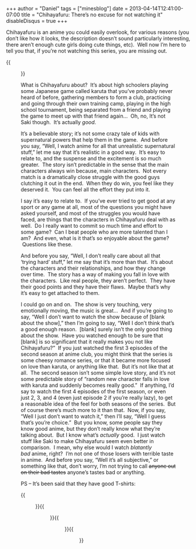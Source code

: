 +++
author = "Daniel"
tags = ["minesblog"]
date = 2013-04-14T12:41:00-07:00
title = "Chihayafuru: There’s no excuse for not watching it"
disableDisqus = true
+++

Chihayafuru is an anime you could easily overlook, for various reasons (you don’t like how it looks, the description doesn’t sound particularly interesting, there aren’t enough cute girls doing cute things, etc).  Well now I’m here to tell you that, if you’re not watching this series, you are missing out.

{{<figure src="assets/Chihayafuru.png" width="300" height="169">}}

What is Chihayafuru about?  It’s about high schoolers playing some Japanese game called karuta that you’ve probably never heard of before, gathering members to form a club, practicing and going through their own training camp, playing in the high school tournament, being separated from a friend and playing the game to meet up with that friend again…  Oh, no, It’s not Saki though.  It’s actually _good_.

<!--more-->

It’s a believable story; it’s not some crazy tale of kids with supernatural powers that help them in the game.  And before you say, “Well, I watch anime for all that unrealistic supernatural stuff,” let me say that it’s realistic in a good way.  It’s easy to relate to, and the suspense and the excitement is so much greater.  The story isn’t predictable in the sense that the main characters always win because, main characters.  Not every match is a dramatically close struggle with the good guys clutching it out in the end.  When they do win, you feel like they deserved it.  You can feel all the effort they put into it.

I say it’s easy to relate to.  If you’ve ever tried to get good at any sport or any game at all, most of the questions you might have asked yourself, and most of the struggles you would have faced, are things that the characters in Chihayafuru deal with as well.  Do I really want to commit so much time and effort to some game?  Can I beat people who are more talented than I am?  And even, what is it that’s so enjoyable about the game?  Questions like these.

And before you say, “Well, I don’t really care about all that ‘trying hard’ stuff,” let me say that it’s more than that.  It’s about the characters and their relationships, and how they change over time.  The story has a way of making you fall in love with the characters.  Like real people, they aren’t perfect.  They have their good points and they have their flaws.  Maybe that’s why it’s easy to get attached to them.

I could go on and on.  The show is very touching, very emotionally moving, the music is great…  And if you’re going to say, “Well I don’t want to watch the show because of [blank about the show],” then I’m going to say, “Well I don’t think that’s a good enough reason.  [blank] surely isn’t the only good thing about the show.  Have you watched enough to be sure that [blank] is so significant that it really makes you not like Chihayafuru?”  If you just watched the first 3 episodes of the second season at anime club, you might think that the series is some cheesy romance series, or that it became more focused on love than karuta, or anything like that.  But it’s not like that at all.  The second season isn’t some simple love story, and it’s not some predictable story of “random new character falls in love with karuta and suddenly becomes really good.”  If anything, I’d say to watch the first 4 episodes of the first season, or even just 2, 3, and 4 (even just episode 2 if you’re really lazy), to get a reasonable idea of the feel for both seasons of the series.  But of course there’s much more to it than that.  Now, if you say, “Well I just don’t want to watch it,” then I’ll say, “Well I guess that’s you’re choice.”  But you know, some people say they know good anime, but they don’t really know what they’re talking about.  But I know what’s _actually_ good.  I just watch stuff like Saki to make Chihayafuru seem even better in comparison.  I mean, why else would I watch _blatantly_ _bad_ anime, right?  I’m not one of those losers with terrible taste in anime.  And before you say, “Well it’s all subjective,” or something like that, don’t worry, I’m not trying to call ~~anyone out on their bad tastes~~ anyone’s tastes bad or anything.

PS – It’s been said that they have good T-shirts:

{{<figure src="assets/Shirts1.png" width="300" height="187">}}{{<figure src="assets/Shirts2.png" width="300" height="187">}}{{<figure src="assets/Shirts3.png" width="300" height="187">}}{{<figure src="assets/Shirts4.png" width="300" height="187">}}
